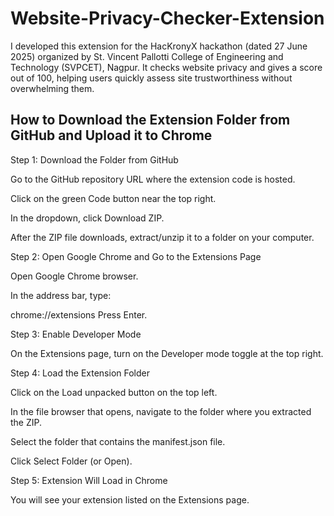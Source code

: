 # Website-Privacy-Checker-Extension
I developed this extension for the HacKronyX hackathon (dated 27 June 2025) organized by St. Vincent Pallotti College of Engineering and Technology (SVPCET), Nagpur. It checks website privacy and gives a score out of 100, helping users quickly assess site trustworthiness without overwhelming them.


## How to Download the Extension Folder from GitHub and Upload it to Chrome
Step 1: Download the Folder from GitHub

Go to the GitHub repository URL where the extension code is hosted.

Click on the green Code button near the top right.

In the dropdown, click Download ZIP.

After the ZIP file downloads, extract/unzip it to a folder on your computer.

Step 2: Open Google Chrome and Go to the Extensions Page

Open Google Chrome browser.

In the address bar, type:

chrome://extensions
Press Enter.

Step 3: Enable Developer Mode

On the Extensions page, turn on the Developer mode toggle at the top right.

Step 4: Load the Extension Folder

Click on the Load unpacked button on the top left.

In the file browser that opens, navigate to the folder where you extracted the ZIP.

Select the folder that contains the manifest.json file.

Click Select Folder (or Open).

Step 5: Extension Will Load in Chrome

You will see your extension listed on the Extensions page.

